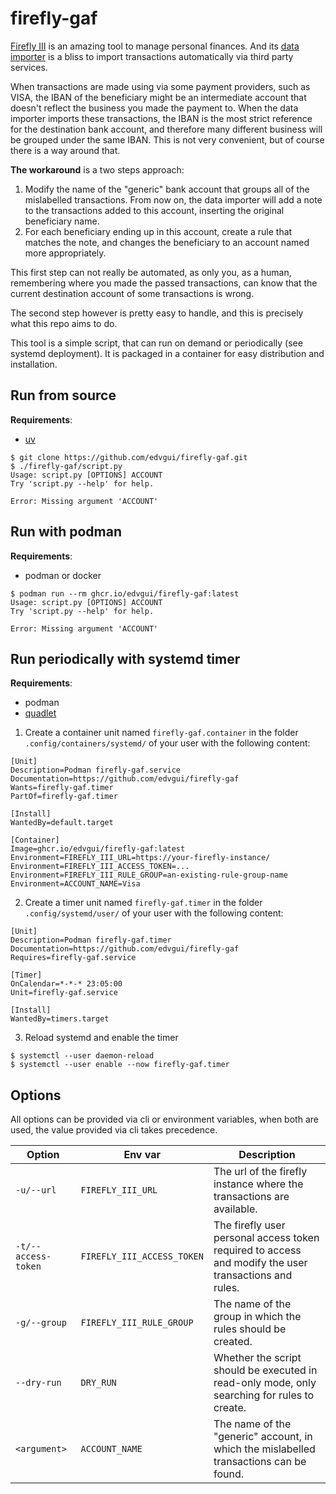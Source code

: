 # firefly-gaf

[Firefly III](https://github.com/firefly-iii/) is an amazing tool to manage personal finances.  And its [data importer](https://github.com/firefly-iii/data-importer) is a bliss to import transactions automatically via third party services.

When transactions are made using via some payment providers, such as VISA, the IBAN of the beneficiary might be an intermediate account that doesn't reflect the business you made the payment to.  When the data importer imports these transactions, the IBAN is the most strict reference for the destination bank account, and therefore many different business will be grouped under the same IBAN.  This is not very convenient, but of course there is a way around that.

**The workaround** is a two steps approach:
1. Modify the name of the "generic" bank account that groups all of the mislabelled transactions.  From now on, the data importer will add a note to the transactions added to this account, inserting the original beneficiary name.
2. For each beneficiary ending up in this account, create a rule that matches the note, and changes the beneficiary to an account named more appropriately.

This first step can not really be automated, as only you, as a human, remembering where you made the passed transactions, can know that the current destination account of some transactions is wrong.

The second step however is pretty easy to handle, and this is precisely what this repo aims to do.

This tool is a simple script, that can run on demand or periodically (see systemd deployment).  It is packaged in a container for easy distribution and installation.

## Run from source

**Requirements**:
- [uv](https://docs.astral.sh/uv/getting-started/installation/)

```console
$ git clone https://github.com/edvgui/firefly-gaf.git
$ ./firefly-gaf/script.py
Usage: script.py [OPTIONS] ACCOUNT
Try 'script.py --help' for help.

Error: Missing argument 'ACCOUNT'
```

## Run with podman

**Requirements**:
- podman or docker

```console
$ podman run --rm ghcr.io/edvgui/firefly-gaf:latest
Usage: script.py [OPTIONS] ACCOUNT
Try 'script.py --help' for help.

Error: Missing argument 'ACCOUNT'
```

## Run periodically with systemd timer

**Requirements**:
- podman
- [quadlet](https://docs.podman.io/en/latest/markdown/podman-quadlet-install.1.html)

1. Create a container unit named `firefly-gaf.container` in the folder `.config/containers/systemd/` of your user with the following content:
```systemd
[Unit]
Description=Podman firefly-gaf.service
Documentation=https://github.com/edvgui/firefly-gaf
Wants=firefly-gaf.timer
PartOf=firefly-gaf.timer

[Install]
WantedBy=default.target

[Container]
Image=ghcr.io/edvgui/firefly-gaf:latest
Environment=FIREFLY_III_URL=https://your-firefly-instance/
Environment=FIREFLY_III_ACCESS_TOKEN=...
Environment=FIREFLY_III_RULE_GROUP=an-existing-rule-group-name
Environment=ACCOUNT_NAME=Visa
```

2. Create a timer unit named `firefly-gaf.timer` in the folder `.config/systemd/user/` of your user with the following content:
```systemd
[Unit]
Description=Podman firefly-gaf.timer
Documentation=https://github.com/edvgui/firefly-gaf
Requires=firefly-gaf.service

[Timer]
OnCalendar=*-*-* 23:05:00
Unit=firefly-gaf.service

[Install]
WantedBy=timers.target
```

3. Reload systemd and enable the timer

```console
$ systemctl --user daemon-reload
$ systemctl --user enable --now firefly-gaf.timer
```

## Options

All options can be provided via cli or environment variables, when both are used, the value provided via cli takes precedence.

| Option | Env var | Description |
| --- | --- | --- |
| `-u/--url` | `FIREFLY_III_URL` | The url of the firefly instance where the transactions are available. |
| `-t/--access-token` | `FIREFLY_III_ACCESS_TOKEN` | The firefly user personal access token required to access and modify the user transactions and rules. |
| `-g/--group` | `FIREFLY_III_RULE_GROUP` | The name of the group in which the rules should be created. |
| `--dry-run` | `DRY_RUN` | Whether the script should be executed in read-only mode, only searching for rules to create. |
| `<argument>` | `ACCOUNT_NAME` | The name of the "generic" account, in which the mislabelled transactions can be found. |
